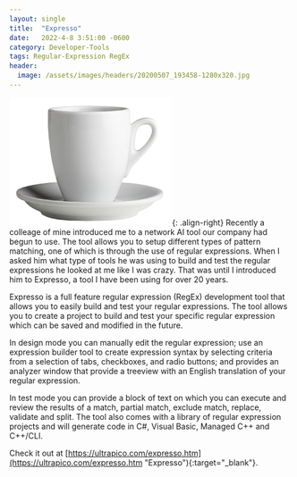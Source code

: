 ```yaml
---
layout: single
title:  "Expresso"
date:   2022-4-8 3:51:00 -0600
category: Developer-Tools
tags: Regular-Expression RegEx
header:
  image: /assets/images/headers/20200507_193458-1280x320.jpg
---
```


![Image](/assets/images/posts/Expresso.png "Expresso"){: .align-right} Recently a colleage of mine introduced me to a network AI tool our company had begun to use.  The tool allows you to setup different types of pattern matching, one of which is through the use of regular expressions.  When I asked him what type of tools he was using to build and test the regular expressions he looked at me like I was crazy.  That was until I introduced him to Expresso, a tool I have been using for over 20 years.

Expresso is a full feature regular expression (RegEx) development tool that allows you to easily build and test your regular expressions.  The tool allows you to create a project to build and test your specific regular expression which can be saved and modified in the future.

In design mode you can manually edit the regular expression; use an expression builder tool to create expression syntax by selecting criteria from a selection of tabs, checkboxes, and radio buttons; and provides an analyzer window that provide a treeview with an English translation of your regular expression.

In test mode you can provide a block of text on which you can execute and review the results of a match, partial match, exclude match, replace, validate and split.  The tool also comes with a library of regular expression projects and will generate code in C#, Visual Basic, Managed C++ and C++/CLI.

Check it out at [https://ultrapico.com/expresso.htm](https://ultrapico.com/expresso.htm "Expresso"){:target="_blank"}.
